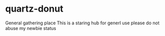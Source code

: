 # quartz-donut
General gathering place
This is a staring hub for generl use
please do not abuse my newbie status
